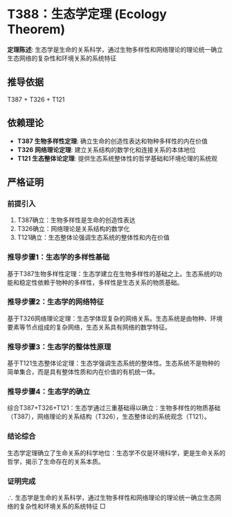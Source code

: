 # T388：生态学定理 (Ecology Theorem)

**定理陈述**: 生态学是生命的关系科学，通过生物多样性和网络理论的理论统一确立生态网络的复杂性和环境关系的系统特征

## 推导依据
T387 + T326 + T121

## 依赖理论
- **T387 生物多样性定理**: 确立生命的创造性表达和物种多样性的内在价值
- **T326 网络理论定理**: 建立关系结构的数学化和连接关系的本体地位
- **T121 生态整体论定理**: 提供生态系统整体性的哲学基础和环境伦理的系统观

## 严格证明

### 前提引入
1. T387确立：生物多样性是生命的创造性表达
2. T326确立：网络理论是关系结构的数学化
3. T121确立：生态整体论强调生态系统的整体性和内在价值

### 推导步骤1：生态学的多样性基础
基于T387生物多样性定理：生态学建立在生物多样性的基础之上。生态系统的功能和稳定性依赖于物种的多样性，多样性是生态关系的物质基础。

### 推导步骤2：生态学的网络特征
基于T326网络理论定理：生态学体现复杂的网络关系。生态系统是由物种、环境要素等节点组成的复杂网络，生态关系具有网络的数学特征。

### 推导步骤3：生态学的整体性原理
基于T121生态整体论定理：生态学强调生态系统的整体性。生态系统不是物种的简单集合，而是具有整体性质和内在价值的有机统一体。

### 推导步骤4：生态学的确立
综合T387+T326+T121：生态学通过三重基础得以确立：生物多样性的物质基础（T387），网络理论的关系结构（T326），生态整体论的系统观念（T121）。

### 结论综合
生态学定理确立了生命关系的科学地位：生态学不仅是环境科学，更是生命关系的哲学，揭示了生命存在的关系本质。

### 证明完成
∴ 生态学是生命的关系科学，通过生物多样性和网络理论的理论统一确立生态网络的复杂性和环境关系的系统特征 □